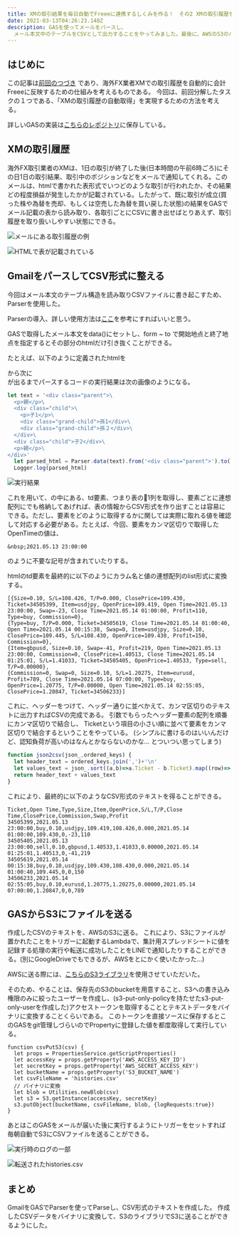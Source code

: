 ```yaml
---
title: XMの取引結果を毎日自動でFreeeに連携するしくみを作る！　その2 XMの取引履歴をメールから取得する。
date: 2021-03-13T04:26:23.148Z
description: GASを使ってメールをパースし、
  メール本文中のテーブルをCSVとして出力することをやってみました。最後に、AWSのS3のバケットにCSVファイルを送るのもやってます。
---
```

## はじめに

この記事は[前回のつづき](https://myblackcat913.com/2021-03-13-xm%E3%81%AE%E5%8F%96%E5%BC%95%E7%B5%90%E6%9E%9C%E3%82%92%E6%AF%8E%E6%97%A5%E8%87%AA%E5%8B%95%E3%81%A7freee%E3%81%AB%E9%80%A3%E6%90%BA%E3%81%99%E3%82%8B%E3%81%97%E3%81%8F%E3%81%BF%E3%82%92%E4%BD%9C%E3%82%8B%EF%BC%81%E3%80%80%E3%81%9D%E3%81%AE%EF%BC%91%E3%81%BE%E3%81%9A%E5%95%8F%E9%A1%8C%E3%82%92%E5%88%86%E8%A7%A3%E3%81%97%E3%81%A6%E8%80%83%E3%81%88%E3%82%8B%E3%80%82/)
であり、海外FX業者XMでの取引履歴を自動的に会計Freeeに反映するための仕組みを考えるものである。
今回は、前回分解したタスクの１つである、「XMの取引履歴の自動取得」を実現するための方法を考える。

詳しいGASの実装は[こちらのレポジトリ](https://github.com/kuroneko913/xmTradeReporter)に保存している。

## XMの取引履歴

海外FX取引業者のXMは、1日の取引が終了した後(日本時間の午前6時ごろ)にその日1日の取引結果、取引中のポジションなどをメールで通知してくれる。このメールは、htmlで書かれた表形式でいつどのような取引が行われたか、その結果どの程度損益が発生したかが記載されている。したがって、既に取引が成立(買った株や為替を売却、もしくは空売した為替を買い戻した状態)の結果をGASでメール記載の表から読み取り、各取引ごとにCSVに書き出せばとりあえず、取引履歴を取り扱いしやすい状態にできる。

![メールにある取引履歴の例](/images/uploaded/20210516-225645.png)

![HTMLで表が記載されている](/images/uploaded/20210516-225953.png)

## GmailをパースしてCSV形式に整える

今回はメール本文のテーブル構造を読み取りCSVファイルに書き起こすため、Parserを使用した。

Parserの導入、詳しい使用方法は[ここ](https://specially198.com/scraping-with-gas-using-parser-library/)を参考にすればいいと思う。

GASで取得したメール本文をdata()にセットし、form ~ to で開始地点と終了地点を指定するとその部分のhtmlだけ引き抜くことができる。

たとえば、以下のように定義されたhtmlを<div class="parent">から次に</div>が出るまでパースするコードの実行結果は次の画像のようになる。

```javascript
let text = '<div class="parent">\
  <p>親</p>\
  <div class="child">\
    <p>子1</p>\
    <div class="grand-child">孫1</div>\
    <div class="grand-child">孫２</div>\
  </div>\
  <div class="child">子2</div>\
  <p>親</p>\
</div>'
  let parsed_html = Parser.data(text).from('<div class="parent">').to('</div>').iterate()
  Logger.log(parsed_html)
```

![実行結果](/images/uploaded/20210516-232613.png)

これを用いて、<tr></tr>の中にある、td要素、つまり表の1列を取得し、要素ごとに連想配列にでも格納してあげれば、表の情報からCSV形式を作り出すことは容易にできる。ただし、要素をどのように取得するかに関しては実際に取れる値を確認して対応する必要がある。たとえば、今回、要素をカンマ区切りで取得したOpenTimeの値は、

```
&nbsp;2021.05.13 23:00:00
```

のように不要な記号が含まれていたりする。

htmlのtd要素を最終的に以下のようにカラム名と値の連想配列のlist形式に変換する。

```
[{Size=0.10, S/L=108.426, T/P=0.000, ClosePrice=109.430, Ticket=34505399, Item=usdjpy, OpenPrice=109.419, Open Time=2021.05.13 23:00:00, Swap=-23, Close Time=2021.05.14 01:00:00, Profit=110, Type=buy, Commission=0},
{Type=buy, T/P=0.000, Ticket=34505619, Close Time=2021.05.14 01:00:40, Open Time=2021.05.14 00:15:38, Swap=0, Item=usdjpy, Size=0.10, ClosePrice=109.445, S/L=108.430, OpenPrice=109.430, Profit=150, Commission=0},
{Item=gbpusd, Size=0.10, Swap=-41, Profit=219, Open Time=2021.05.13 23:00:00, Commission=0, ClosePrice=1.40513, Close Time=2021.05.14 01:25:01, S/L=1.41033, Ticket=34505405, OpenPrice=1.40533, Type=sell, T/P=0.00000}, 
{Commission=0, Swap=0, Size=0.10, S/L=1.20275, Item=eurusd, Profit=789, Close Time=2021.05.14 07:00:00, Type=buy, OpenPrice=1.20775, T/P=0.00000, Open Time=2021.05.14 02:55:05, ClosePrice=1.20847, Ticket=34506233}]
```

これに、ヘッダーをつけて、ヘッダー通りに並べかえて、カンマ区切りのテキストに出力すればCSVの完成である。
引数でもらったヘッダー要素の配列を順番にカンマ区切りで結合し、
Ticketという項目の小さい順に並べて要素をカンマ区切りで結合するということをやっている。
(シンプルに書けるのはいいんだけど、認知負荷が高いのはなんとかならないのかな... とついつい思ってしまう)

```javascript
function json2csv(json_,ordered_keys) {
  let header_text = ordered_keys.join(',')+'\n'
  let values_text = json_.sort((a,b)=>a.Ticket - b.Ticket).map((row)=> ordered_keys.map((key) => row[key]).join(',')).join('\n')
  return header_text + values_text
}
```

これにより、最終的に以下のようなCSV形式のテキストを得ることができる。

```
Ticket,Open Time,Type,Size,Item,OpenPrice,S/L,T/P,Close Time,ClosePrice,Commission,Swap,Profit
34505399,2021.05.13 23:00:00,buy,0.10,usdjpy,109.419,108.426,0.000,2021.05.14 01:00:00,109.430,0,-23,110
34505405,2021.05.13 23:00:00,sell,0.10,gbpusd,1.40533,1.41033,0.00000,2021.05.14 01:25:01,1.40513,0,-41,219
34505619,2021.05.14 00:15:38,buy,0.10,usdjpy,109.430,108.430,0.000,2021.05.14 01:00:40,109.445,0,0,150
34506233,2021.05.14 02:55:05,buy,0.10,eurusd,1.20775,1.20275,0.00000,2021.05.14 07:00:00,1.20847,0,0,789
```

## GASからS3にファイルを送る

作成したCSVのテキストを、AWSのS3に送る。
これにより、S3にファイルが置かれたことをトリガーに起動するLambdaで、集計用スプレッドシートに値を記録する処理の実行や転送に成功したことをLINEで通知したりすることができる。(別にGoogleDriveでもできるが、AWSをとにかく使いたかった...)

AWSに送る際には、[こちらのS3ライブラリ](https://engetc.com/projects/amazon-s3-api-binding-for-google-apps-script/)を使用させていただいた。

そのため、やることは、保存先のS3のbucketを用意すること、S3への書き込み権限のみに絞ったユーザーを作成し、(s3-put-only-policyを持たせたs3-put-only-userを作成した)アクセストークンを取得することとテキストデータをバイナリに変換することくらいである。
このトークンを直接ソースに保存するとこのGASをgit管理しづらいのでPropertyに登録した値を都度取得して実行している。

```
function csvPutS3(csv) {
  let props = PropertiesService.getScriptProperties()
  let accessKey = props.getProperty('AWS_ACCESS_KEY_ID')
  let secretKey = props.getProperty('AWS_SECRET_ACCESS_KEY')
  let bucketName = props.getProperty('S3_BUCKET_NAME')
  let csvFileName = 'histories.csv'
  // バイナリに変換
  let blob = Utilities.newBlob(csv)
  let s3 = S3.getInstance(accessKey, secretKey)
  s3.putObject(bucketName, csvFileName, blob, {logRequests:true})
}
```

あとはこのGASをメールが届いた後に実行するようにトリガーをセットすれば毎朝自動でS3にCSVファイルを送ることができる。

![実行時のログの一部](/images/uploaded/20210517-002231.png)

![転送されたhistories.csv](/images/uploaded/20210517-001903.png)

## まとめ

GmailをGASでParserを使ってParseし、CSV形式のテキストを作成した。
作成したCSVデータをバイナリに変換して、S3のライブラリでS3に送ることができるようにした。
